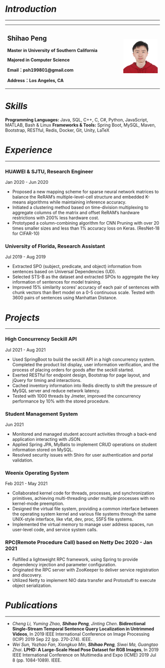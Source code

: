 # _Introduction_
***
<table border="0">
  <tr>
    <td width="75%">
      <h2>Shihao Peng</h2>
      <p><b>Master in University of Southern California</b></p>
      <p><b>Majored in Computer Science</b></p>
      <p><b>Email：psh199801@gmail.com</b></p>
      <p><b>Address：Los Angeles, CA</b></p>
    </td>
    <td width="25%">
      <img src="/1c01276a45d660d7a2e561541f72629.jpg" width="100%">      
    </td>
  </tr>
</table>

# _Skills_

**Programming Languages:** Java, SQL, C++, C, C#, Python, JavaScript, MATLAB, Bash & Linux
**Frameworks & Tools:** Spring Boot, MySQL, Maven, Bootstrap, RESTful, Redis, Docker, Git, Unity, LaTeX

# _Experience_
***
###  **HUAWEI & SJTU**, Research Engineer
Jan 2020 - Jun 2020
* Proposed a new mapping scheme for sparse neural network matrices to balance the ReRAM’s multiple-level-cell structure and embedded K-means algorithms while maintaining inference accuracy.
* Initiated a clustering method based on time-division multiplexing to aggregate columns of the matrix and offset ReRAM’s hardware restrictions with 200% less hardware cost.
* Prototyped a column-combining algorithm for CNN Pruning with over 20 times smaller sizes and less than 1% accuracy
loss on Keras. (ResNet-18 for CIFAR-10)

### **University of Florida**, Research Assistant
Jul 2019 - Aug 2019
* Extracted SPO (subject, predicate, and object) information from sentences based on Universal Dependencies (UD).
* Selected STS-B as the dataset and extracted SPOs to aggregate the key information of sentences for model training.
* Improved 15% similarity scores’ accuracy of each pair of sentences with chunk vectors than Bert model on a 0-5
continuous scale. Tested with 3600 pairs of sentences using Manhattan Distance.

# _Projects_
***
### **High Concurrency Seckill API**
Jul 2021 - Aug 2021
* Used SpringBoot to build the seckill API in a high concurrency system. Completed the product list display, user
information verification, and the process of placing orders for goods after the seckill started.
* Exerted RESTful for endpoint design, Bootstrap for page layout, and jQuery for timing and interactions.
* Cached inventory information into Redis directly to shift the pressure of MySQL server and reduce network latency.
* Tested with 1000 threads by Jmeter, improved the concurrency performance by 10% with the stored procedure.

### **Student Management System**
Jun 2021
* Monitored and managed student account activities through a back-end application interacting with JSON.
* Applied Spring JPA, MyBatis to implement CRUD operations on student information stored on MySQL.
* Resolved security issues with Shiro for user authentication and portal validation.

### **Weenix Operating System**
Feb 2021 - May 2021
* Collaborated kernel code for threads, processes, and synchronization primitives, achieving multi-threading under
multiple processes with no kernel-mode preemption.
* Designed the virtual file system, providing a common interface between the operating system kernel and various
file systems through the same UNIX-style interface, like vfat, dev, proc, S5FS file systems.
* Implemented the virtual memory to manage user address spaces, run user-level code, and service system calls.

### **RPC(Remote Procedure Call) based on Netty Dec 2020 - Jan 2021**
* Fulfilled a lightweight RPC framework, using Spring to provide dependency injection and parameter configuration.
* Originated the RPC server with ZooKeeper to deliver service registration and discovery.
* Utilized Netty to implement NIO data transfer and Protostuff to execute object serialization.
# _Publications_
***
* *Cheng Li, Yuming Zhao, **Shihao Peng**, Jinting Chen*. **Bidirectional Single-Stream Temporal Sentence Query Localization in Untrimmed Videos**, In 2019 IEEE International Conference on Image Processing (ICIP) 2019 Sep 22 (pp. 270-274). IEEE.
* *Wei Sun, Yezhao Fan, Xiongkuo Min, **Shihao Peng**, Siwei Ma, Guangtao Zhai*. **LPHD: A Large-Scale Head Pose Dataset for RGB Images**, In 2019 IEEE International Conference on Multimedia and Expo (ICME) 2019 Jul 8 (pp. 1084-1089). IEEE.
